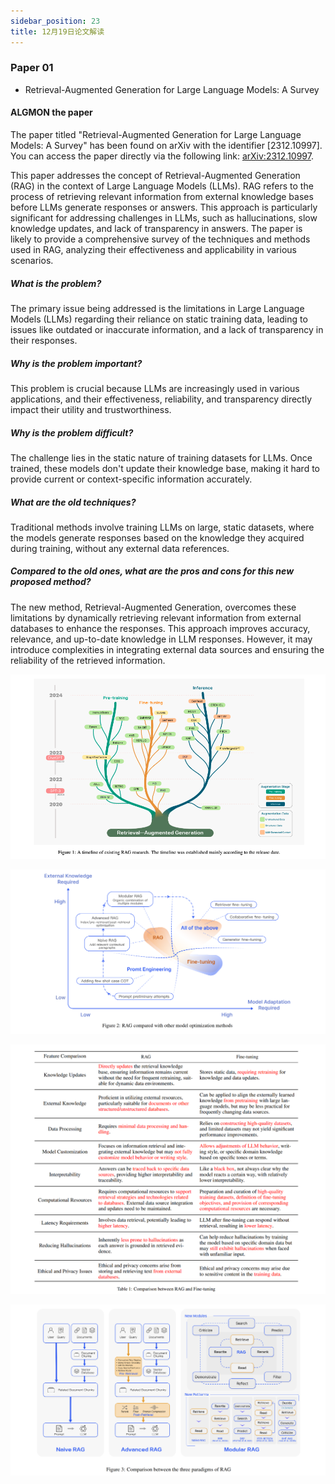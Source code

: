 ```yaml
---
sidebar_position: 23
title: 12月19日论文解读
---
```


### Paper 01
* Retrieval-Augmented Generation for Large Language Models: A Survey

#### ALGMON the paper
The paper titled "Retrieval-Augmented Generation for Large Language Models: A Survey" has been found on arXiv with the identifier [2312.10997]. You can access the paper directly via the following link: [arXiv:2312.10997](https://arxiv.org/abs/2312.10997).

This paper addresses the concept of Retrieval-Augmented Generation (RAG) in the context of Large Language Models (LLMs). RAG refers to the process of retrieving relevant information from external knowledge bases before LLMs generate responses or answers. This approach is particularly significant for addressing challenges in LLMs, such as hallucinations, slow knowledge updates, and lack of transparency in answers. The paper is likely to provide a comprehensive survey of the techniques and methods used in RAG, analyzing their effectiveness and applicability in various scenarios.

##### What is the problem?
The primary issue being addressed is the limitations in Large Language Models (LLMs) regarding their reliance on static training data, leading to issues like outdated or inaccurate information, and a lack of transparency in their responses.

##### Why is the problem important?
This problem is crucial because LLMs are increasingly used in various applications, and their effectiveness, reliability, and transparency directly impact their utility and trustworthiness.

##### Why is the problem difficult?
The challenge lies in the static nature of training datasets for LLMs. Once trained, these models don't update their knowledge base, making it hard to provide current or context-specific information accurately.

##### What are the old techniques?
Traditional methods involve training LLMs on large, static datasets, where the models generate responses based on the knowledge they acquired during training, without any external data references.

##### Compared to the old ones, what are the pros and cons for this new proposed method?
The new method, Retrieval-Augmented Generation, overcomes these limitations by dynamically retrieving relevant information from external databases to enhance the responses. This approach improves accuracy, relevance, and up-to-date knowledge in LLM responses. However, it may introduce complexities in integrating external data sources and ensuring the reliability of the retrieved information.

![](./20231219/fig.1.png)

![](./20231219/fig.2.png)

![](./20231219/table.1.png)

![](./20231219/fig.3.png)
